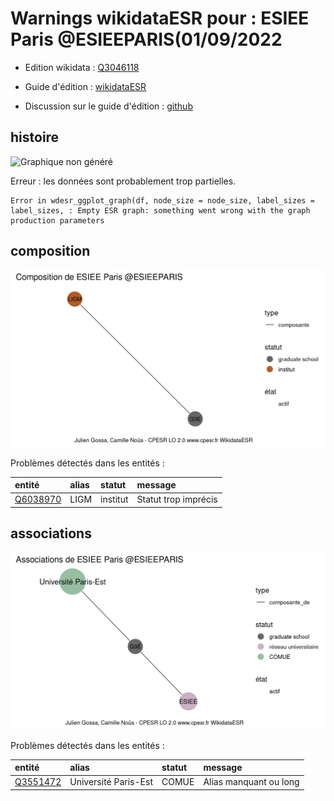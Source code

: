 Warnings wikidataESR pour : ESIEE Paris @ESIEEPARIS(01/09/2022
================

- Edition wikidata : [Q3046118](https://www.wikidata.org/wiki/Q3046118)
- Guide d'édition : [wikidataESR](https://github.com/cpesr/wikidataESR/)

- Discussion sur le guide d'édition : [github](https://github.com/cpesr/wikidataESR/issues)



## histoire 

![Graphique non généré](Q3046118-histoire.png) 

 


Erreur : les données sont probablement trop partielles.
```
Error in wdesr_ggplot_graph(df, node_size = node_size, label_sizes = label_sizes, : Empty ESR graph: something went wrong with the graph production parameters

``` 



## composition 

![Graphique non généré](Q3046118-composition.png) 

Problèmes détectés dans les entités :

|entité                                             |alias |statut   |message              |
|:--------------------------------------------------|:-----|:--------|:--------------------|
|[Q6038970](https://www.wikidata.org/wiki/Q6038970) |LIGM  |institut |Statut trop imprécis |

 



## associations 

![Graphique non généré](Q3046118-associations.png) 

Problèmes détectés dans les entités :

|entité                                             |alias                |statut |message                |
|:--------------------------------------------------|:--------------------|:------|:----------------------|
|[Q3551472](https://www.wikidata.org/wiki/Q3551472) |Université Paris-Est |COMUE  |Alias manquant ou long |

 

